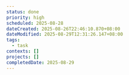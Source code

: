 ```yaml
---
status: done
priority: high
scheduled: 2025-08-28
dateCreated: 2025-08-26T22:46:10.870+08:00
dateModified: 2025-08-29T12:31:26.147+08:00
tags:
  - task
contexts: []
projects: []
completedDate: 2025-08-29
---
```


